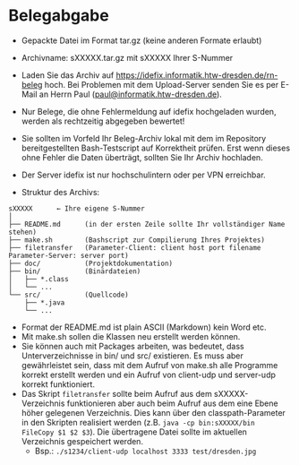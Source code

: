 # Belegabgabe

* Gepackte Datei im Format tar.gz (keine anderen Formate erlaubt)
* Archivname: sXXXXX.tar.gz     mit sXXXXX Ihrer S-Nummer
* Laden Sie das Archiv auf https://idefix.informatik.htw-dresden.de/rn-beleg hoch. Bei Problemen mit dem Upload-Server senden Sie es per E-Mail an Herrn Paul (paul@informatik.htw-dresden.de).
* Nur Belege, die ohne Fehlermeldung auf idefix hochgeladen wurden, werden als rechtzeitig abgegeben bewertet!
* Sie sollten im Vorfeld Ihr Beleg-Archiv lokal mit dem im Repository bereitgestellten Bash-Testscript auf Korrektheit prüfen. Erst wenn dieses ohne Fehler die Daten überträgt, sollten Sie Ihr Archiv hochladen.

* Der Server idefix ist nur hochschulintern oder per VPN erreichbar.
* Struktur des Archivs: 

```
sXXXXX		← Ihre eigene S-Nummer  
│  
├── README.md	   (in der ersten Zeile sollte Ihr vollständiger Name stehen)  
├── make.sh        (Bashscript zur Compilierung Ihres Projektes)  
├── filetransfer   (Parameter-Client: client host port filename     Parameter-Server: server port)  
├── doc/           (Projektdokumentation)  
├── bin/           (Binärdateien)  
│   ├── *.class  
│   └── ...  
└── src/           (Quellcode)  
    ├── *.java  
    └── ...
```

* Format der README.md ist plain ASCII (Markdown) kein Word etc.
* Mit make.sh sollen die Klassen neu erstellt werden können.
* Sie können auch mit Packages arbeiten, was bedeutet, dass Unterverzeichnisse in bin/ und src/ existieren. Es muss aber gewährleistet sein, dass mit dem Aufruf von make.sh alle Programme korrekt erstellt werden und ein Aufruf von client-udp und server-udp korrekt funktioniert.
* Das Skript `filetransfer` sollte beim Aufruf aus dem sXXXXX-Verzeichnis funktionieren aber auch beim Aufruf aus dem eine Ebene höher gelegenen Verzeichnis. Dies kann über den classpath-Parameter in den Skripten realisiert werden (z.B. `java -cp bin:sXXXXX/bin FileCopy $1 $2 $3`). Die übertragene Datei sollte im aktuellen Verzeichnis gespeichert werden.
  * Bsp.:  `./s1234/client-udp localhost 3333 test/dresden.jpg`
